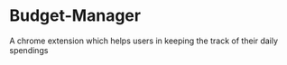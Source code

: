 # Budget-Manager

A chrome extension which helps users in keeping the track of their daily spendings
